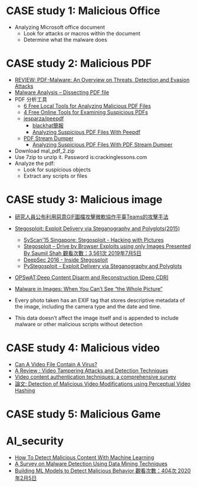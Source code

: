 


# CASE study 1: Malicious Office
- Analyzing Microsoft office document
  - Look for attacks or macros within the document
  - Determine what the malware does

# CASE study 2: Malicious PDF
- [REVIEW: PDF-Malware: An Overview on Threats, Detection and Evasion Attacks](https://arxiv.org/pdf/2107.12873.pdf)
- [Malware Analysis – Dissecting PDF file](https://github.com/filipi86/MalwareAnalysis-in-PDF)
- PDF 分析工具
  - [6 Free Local Tools for Analyzing Malicious PDF Files](https://zeltser.com/tools-for-malicious-pdf-analysis/) 
  - [4 Free Online Tools for Examining Suspicious PDFs](https://zeltser.com/online-tools-for-malicious-pdf-analysis/)
  - [jesparza/peepdf](https://github.com/jesparza/peepdf)
    - [blackhat簡報](https://www.blackhat.com/docs/eu-15/materials/eu-15-Esparza-peepdf.pdf) 
    - [Analyzing Suspicious PDF Files With Peepdf](https://zeltser.com/peepdf-malicious-pdf-analysis/)
  - [PDF Stream Dumper](http://sandsprite.com/blogs/index.php?uid=7&pid=57)
    - [Analyzing Suspicious PDF Files With PDF Stream Dumper](https://zeltser.com/pdf-stream-dumper-malicious-file-analysis/) 
- Download mal_pdf_2.zip
- Use 7zip to unzip it. Password is:crackinglessons.com
- Analyze the pdf:
  - Look for suspicious objects
  - Extract any scripts or files


# CASE study 3: Malicious image
- [研究人員公布利用惡意GIF圖檔攻擊微軟協作平臺Teams的攻擊手法](https://www.ithome.com.tw/news/152998)
- [Stegosploit: Exploit Delivery via Steganography and Polyglots(2015)](https://stegosploit.info/)
  - [SyScan'15 Singapore: Stegosploit - Hacking with Pictures](https://www.youtube.com/watch?v=np0mPy-EHII) 
  - [Stegosploit – Drive by Browser Exploits using only Images Presented By Saumil Shah 觀看次數：3,561次  2019年7月5日](https://www.youtube.com/watch?v=zyLxYfGlGZE)
  - [DeepSec 2016 - Inside Stegosploit](https://vimeo.com/196262819)
  - [PyStegosploit - Exploit Delivery via Steganography and Polyglots](https://github.com/Charmve/PyStegosploit)
- [OPSwAT:Deep Content Disarm and Reconstruction (Deep CDR)](https://www.opswat.com/technologies/data-sanitization)

- [Malware in Images: When You Can’t See “the Whole Picture”]()
- Every photo taken has an EXIF tag that stores descriptive metadata of the image, including the camera type and the date and time. 
- This data doesn’t affect the image itself and is appended to include malware or other malicious scripts without detection
 
# CASE study 4: Malicious video
- [Can A Video File Contain A Virus?](https://www.opswat.com/blog/can-video-file-contain-virus#reference-1)
- [A Review : Video Tampering Attacks and Detection Techniques](https://www.researchgate.net/publication/336494795_A_Review_Video_Tampering_Attacks_and_Detection_Techniques)
- [Video content authentication techniques: a comprehensive survey](https://www.researchgate.net/publication/313830033_Video_content_authentication_techniques_a_comprehensive_survey)
- [論文: Detection of Malicious Video Modifications using Perceptual Video Hashing](https://ieeexplore.ieee.org/abstract/document/9277177)

# CASE study 5: Malicious Game


# AI_security
- [How To Detect Malicious Content With Machine Learning](https://www.youtube.com/watch?v=PxIRCvGfJ80)
- [A Survey on Malware Detection Using Data Mining Techniques](https://dl.acm.org/doi/10.1145/3073559)
- [Building ML Models to Detect Malicious Behavior 觀看次數：404次  2020年2月5日](https://www.youtube.com/watch?v=nuXQFfyiFnM&t=2s)
